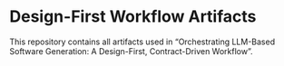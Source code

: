 # Design-First Workflow Artifacts

This repository contains all artifacts used in “Orchestrating LLM-Based Software Generation: A Design-First, Contract-Driven Workflow”. 
